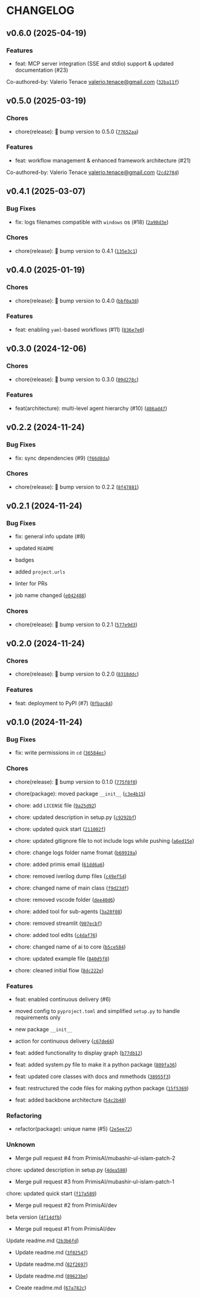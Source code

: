# CHANGELOG


## v0.6.0 (2025-04-19)

### Features

* feat: MCP server integration (SSE and stdio) support & updated documentation (#23)

Co-authored-by: Valerio Tenace <valerio.tenace@gmail.com> ([`32ba11f`](https://github.com/PrimisAI/nexus/commit/32ba11f7ee7c138a77f01542d72e06c046f5598a))


## v0.5.0 (2025-03-19)

### Chores

* chore(release): 🚀 bump version to 0.5.0 ([`77652aa`](https://github.com/PrimisAI/nexus/commit/77652aa2f298d35f30ea9398d407ccce530f0ec9))

### Features

* feat: workflow management & enhanced framework architecture (#21)

Co-authored-by: Valerio Tenace <valerio.tenace@gmail.com> ([`2cd2784`](https://github.com/PrimisAI/nexus/commit/2cd2784908195554d2ff3830a2f49a18027ee712))


## v0.4.1 (2025-03-07)

### Bug Fixes

* fix: logs filenames compatible with `windows` os (#18) ([`2a98d3e`](https://github.com/PrimisAI/nexus/commit/2a98d3eddbd941df878ecc74ca5cb57bc457af91))

### Chores

* chore(release): 🚀 bump version to 0.4.1 ([`135e3c1`](https://github.com/PrimisAI/nexus/commit/135e3c1f7480bf7005b1062eaf2e42f3bdbeb572))


## v0.4.0 (2025-01-19)

### Chores

* chore(release): 🚀 bump version to 0.4.0 ([`bbf0a38`](https://github.com/PrimisAI/nexus/commit/bbf0a380da5b726639fbe74b24d43cbc0f79d953))

### Features

* feat: enabling `yaml`-based workflows (#11) ([`836e7e0`](https://github.com/PrimisAI/nexus/commit/836e7e06ce3190e87f40cd5ffe59fac284b1b78d))


## v0.3.0 (2024-12-06)

### Chores

* chore(release): 🚀 bump version to 0.3.0 ([`09d278c`](https://github.com/PrimisAI/nexus/commit/09d278c204ea3f3610a29f815f4ae4699f4858b3))

### Features

* feat(architecture): multi-level agent hierarchy (#10) ([`486ad47`](https://github.com/PrimisAI/nexus/commit/486ad478455f37bfe697620b434dfc1894512b84))


## v0.2.2 (2024-11-24)

### Bug Fixes

* fix: sync dependencies (#9) ([`f66d8da`](https://github.com/PrimisAI/nexus/commit/f66d8dabfcf2f37f2ed8aa4b81ff4d990f474e11))

### Chores

* chore(release): 🚀 bump version to 0.2.2 ([`8f47881`](https://github.com/PrimisAI/nexus/commit/8f47881a9e38c624963957241e141d771f66fa1b))


## v0.2.1 (2024-11-24)

### Bug Fixes

* fix: general info update (#8)

* updated `README`

* badges

* added `project.urls`

* linter for PRs

* job name changed ([`e042488`](https://github.com/PrimisAI/nexus/commit/e04248851d0067a2ec72e15e7e7e86c9a9509a5e))

### Chores

* chore(release): 🚀 bump version to 0.2.1 ([`577e9d3`](https://github.com/PrimisAI/nexus/commit/577e9d3b0819823dc2d14bb72307d52e859cdbcf))


## v0.2.0 (2024-11-24)

### Chores

* chore(release): 🚀 bump version to 0.2.0 ([`8318ddc`](https://github.com/PrimisAI/nexus/commit/8318ddc5e1466679a3812c5d9003d80de016e0da))

### Features

* feat: deployment to PyPI (#7) ([`0fbac84`](https://github.com/PrimisAI/nexus/commit/0fbac84f6efeb8a8ff2c92384d7f9749fd0ed7be))


## v0.1.0 (2024-11-24)

### Bug Fixes

* fix: write permissions in `cd` ([`36584ec`](https://github.com/PrimisAI/nexus/commit/36584ec8b9c48e57cb1711fb4241988c2c37a2d9))

### Chores

* chore(release): 🚀 bump version to 0.1.0 ([`775f8f0`](https://github.com/PrimisAI/nexus/commit/775f8f04b3fb3d49052c4a1f4d2abfa512c60c58))

* chore(package): moved package `__init__` ([`c3e4b15`](https://github.com/PrimisAI/nexus/commit/c3e4b15355e65d27b80736546eaa733cc0acd6dd))

* chore: add `LICENSE` file ([`9a25d92`](https://github.com/PrimisAI/nexus/commit/9a25d922eb9004571b464898b81d3956aa1a0280))

* chore: updated description in setup.py ([`c9292bf`](https://github.com/PrimisAI/nexus/commit/c9292bf20f45ac2f07035138b5b65c4ea79e6cbb))

* chore: updated quick start ([`211002f`](https://github.com/PrimisAI/nexus/commit/211002f6eefb576eb2a040fe9434e7fd6a6843d4))

* chore: updated gitignore file to not include logs while  pushing ([`a6ed15e`](https://github.com/PrimisAI/nexus/commit/a6ed15e013e814993323b3ea324f26031becc869))

* chore: change logs folder name fromat ([`b69919a`](https://github.com/PrimisAI/nexus/commit/b69919a69d77e48bb7b75267304d35d570074e35))

* chore: added primis email ([`61dd6a6`](https://github.com/PrimisAI/nexus/commit/61dd6a678daebe7377a6cc8e3c265fd7a15ebde5))

* chore: removed iverilog dump files ([`c49ef54`](https://github.com/PrimisAI/nexus/commit/c49ef54a7fb5d2fe660acf9927c9ace75f80a0e4))

* chore: changed name of main class ([`f9d23df`](https://github.com/PrimisAI/nexus/commit/f9d23dfabb59a5ba2b84131abf091e968631913f))

* chore: removed vscode folder ([`dee40d6`](https://github.com/PrimisAI/nexus/commit/dee40d6575e4984f32caddd646f7185d44eca6d9))

* chore: added tool for sub-agents ([`3a20f08`](https://github.com/PrimisAI/nexus/commit/3a20f08a09bcaf6100e00a2d81a3ee3f95939a83))

* chore: removed streamlit ([`907ecbf`](https://github.com/PrimisAI/nexus/commit/907ecbf09d259ecc4ffdf7a96f95d7b09178201a))

* chore: added tool edits ([`c4daf76`](https://github.com/PrimisAI/nexus/commit/c4daf760c4a73b325882bacbe343851477f924f4))

* chore: changed name of ai to core ([`b5ce584`](https://github.com/PrimisAI/nexus/commit/b5ce584350556152db5c23cc449d12e73a331b95))

* chore: updated example file ([`840d5f8`](https://github.com/PrimisAI/nexus/commit/840d5f8e5b386375bc303bfb7bab12032f8cdb98))

* chore: cleaned initial flow ([`8dc222e`](https://github.com/PrimisAI/nexus/commit/8dc222e721cc8b9b08e3fc242d5001bd9ef884ac))

### Features

* feat: enabled continuous delivery (#6)

* moved config to `pyproject.toml` and simplified `setup.py` to handle requirements only

* new package `__init__`

* action for continuous delivery ([`c67de66`](https://github.com/PrimisAI/nexus/commit/c67de664fcb68fd31252cde94ab5c97c84bedac1))

* feat: added functionality to display graph ([`b77db12`](https://github.com/PrimisAI/nexus/commit/b77db1246edc59ad3fed3a8df00297560f5637ae))

* feat: added system.py file to make it a python package ([`809fa36`](https://github.com/PrimisAI/nexus/commit/809fa369e1b6c5d75ed569f8065b434a0ee15656))

* feat: updated core classes with docs and mmethods ([`38955f3`](https://github.com/PrimisAI/nexus/commit/38955f3e975406e3daf169c6be42f17a1fbfc740))

* feat: restructured the code files for making python package ([`15f5369`](https://github.com/PrimisAI/nexus/commit/15f53697019636f7b1883e560c60322555b2b860))

* feat: added backbone architecture ([`54c2b40`](https://github.com/PrimisAI/nexus/commit/54c2b40e0a2e7b4c66db729655074479165147b7))

### Refactoring

* refactor(package): unique name (#5) ([`2e5ee72`](https://github.com/PrimisAI/nexus/commit/2e5ee72088baa8d6c77b89df68c25af36bf8a138))

### Unknown

* Merge pull request #4 from PrimisAI/mubashir-ul-islam-patch-2

chore: updated description in setup.py ([`4dea580`](https://github.com/PrimisAI/nexus/commit/4dea58073c2cf8debc68120f7c0a2b277d751f65))

* Merge pull request #3 from PrimisAI/mubashir-ul-islam-patch-1

chore: updated quick start ([`f17a589`](https://github.com/PrimisAI/nexus/commit/f17a58944f9002814ccf00879c693d974bb8a42a))

* Merge pull request #2 from PrimisAI/dev

beta version ([`4f14dfb`](https://github.com/PrimisAI/nexus/commit/4f14dfb217b742acc09d5730ae311d1d2824d3df))

* Merge pull request #1 from PrimisAI/dev

Update readme.md ([`2b3b6fd`](https://github.com/PrimisAI/nexus/commit/2b3b6fd650bf09066fd16d814ddbd59a84786e66))

* Update readme.md ([`3f02547`](https://github.com/PrimisAI/nexus/commit/3f0254708d616753543572ffe5bb126846b089f6))

* Update readme.md ([`82f2697`](https://github.com/PrimisAI/nexus/commit/82f2697ca1b56da295046e90b04281d074412a44))

* Update readme.md ([`89623be`](https://github.com/PrimisAI/nexus/commit/89623be2dd087608c35b243133bf32e48bd8c795))

* Create readme.md ([`67a782c`](https://github.com/PrimisAI/nexus/commit/67a782c3ae3e8284a226031368ec849ee38a4999))
